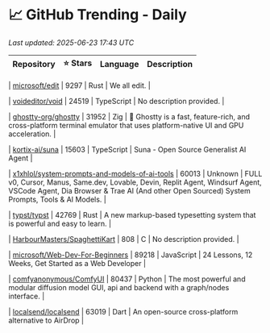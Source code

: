 # 📈 GitHub Trending - Daily

_Last updated: 2025-06-23 17:43 UTC_

| Repository | ⭐ Stars | Language | Description |
|------------|--------:|----------|-------------|

| [microsoft/edit](https://github.com/microsoft/edit) | 9297 | Rust | We all edit. |

| [voideditor/void](https://github.com/voideditor/void) | 24519 | TypeScript | No description provided. |

| [ghostty-org/ghostty](https://github.com/ghostty-org/ghostty) | 31952 | Zig | 👻 Ghostty is a fast, feature-rich, and cross-platform terminal emulator that uses platform-native UI and GPU acceleration. |

| [kortix-ai/suna](https://github.com/kortix-ai/suna) | 15603 | TypeScript | Suna - Open Source Generalist AI Agent |

| [x1xhlol/system-prompts-and-models-of-ai-tools](https://github.com/x1xhlol/system-prompts-and-models-of-ai-tools) | 60013 | Unknown | FULL v0, Cursor, Manus, Same.dev, Lovable, Devin, Replit Agent, Windsurf Agent, VSCode Agent, Dia Browser & Trae AI (And other Open Sourced) System Prompts, Tools & AI Models. |

| [typst/typst](https://github.com/typst/typst) | 42769 | Rust | A new markup-based typesetting system that is powerful and easy to learn. |

| [HarbourMasters/SpaghettiKart](https://github.com/HarbourMasters/SpaghettiKart) | 808 | C | No description provided. |

| [microsoft/Web-Dev-For-Beginners](https://github.com/microsoft/Web-Dev-For-Beginners) | 89218 | JavaScript | 24 Lessons, 12 Weeks, Get Started as a Web Developer |

| [comfyanonymous/ComfyUI](https://github.com/comfyanonymous/ComfyUI) | 80437 | Python | The most powerful and modular diffusion model GUI, api and backend with a graph/nodes interface. |

| [localsend/localsend](https://github.com/localsend/localsend) | 63019 | Dart | An open-source cross-platform alternative to AirDrop |
